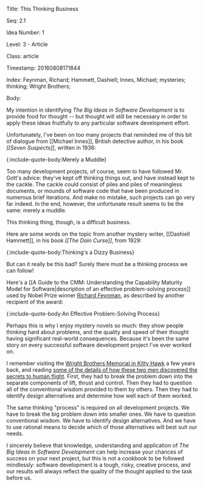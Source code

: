 Title:  This Thinking Business

Seq:    2.1

Idea Number: 1

Level:  3 - Article

Class:  article

Timestamp: 20160808171844

Index:  Feynman, Richard; Hammett, Dashiell; Innes, Michael; mysteries; thinking; Wright Brothers; 

Body:

My intention in identifying *The Big Ideas in Software Development* is to provide food for thought -- but thought will still be necessary in order to apply these ideas fruitfully to any particular software development effort.

Unfortunately, I've been on too many projects that reminded me of this bit of dialogue from [[Michael Innes]], British detective author, in his book <cite>[[Seven Suspects]]</cite>, written in 1936:

{:include-quote-body:Merely a Muddle}

Too many development projects, of course, seem to have followed Mr. Gott's advice: they've kept off thinking things out, and have instead kept to the cackle. The cackle could consist of piles and piles of meaningless documents, or mounds of software code that have been produced in numerous brief iterations. And make no mistake, such projects can go very far indeed. In the end, however, the unfortunate result seems to be the same: merely a muddle.

This thinking thing, though, is a difficult business.

Here are some words on the topic from another mystery writer, [[Dashiell Hammett]], in his book <cite>[[The Dain Curse]]</cite>, from 1929:

{:include-quote-body:Thinking's a Dizzy Business}

But can it really be this bad? Surely there must be a thinking process we can follow!

Here's a [[A Guide to the CMM: Understanding the Capability Maturity Model for Software|description of an effective problem-solving process]] used by Nobel Prize winner <a href="https://en.wikipedia.org/wiki/Richard_Feynman" class="reflink" target="ref">Richard Feynman</a>, as described by another recipient of the award:

{:include-quote-body:An Effective Problem-Solving Process}

Perhaps this is why I enjoy mystery novels so much: they show people thinking hard about problems, and the quality and speed of their thought having significant real-world consequences. Because it's been the same story on every successful software development project I've ever worked on.

I remember visiting the <a href="https://www.nps.gov/wrbr/index.htm" class="reflink" target="ref">Wright Brothers Memorial in Kitty Hawk</a> a few years back, and reading <a href="https://www.nps.gov/wrbr/learn/historyculture/stories.htm" class="reflink" target="ref">some of the details of how these two men discovered the secrets to human flight</a>. First, they had to break the problem down into the separate components of lift, thrust and control. Then they had to question all of the conventional wisdom provided to them by others. Then they had to identify design alternatives and determine how well each of them worked.

The same thinking "process" is required on all development projects. We have to break the big problem down into smaller ones. We have to question conventional wisdom. We have to identify design alternatives. And we have to use rational means to decide which of those alternatives will best suit our needs.

I sincerely believe that knowledge, understanding and application of *The Big Ideas in Software Development* can help increase your chances of success on your next project, but this is not a cookbook to be followed mindlessly: software development is a tough, risky, creative process, and our results will always reflect the quality of the thought applied to the task before us.


[innes-1936]: bibliography.html#innes-1936
[hammett-1929]: bibliography.html#hammett-1929
[dymond-1995]: bibliography.html#dymond-1995
